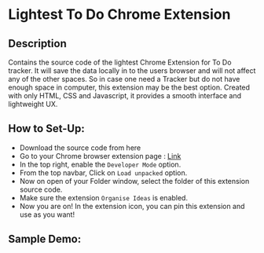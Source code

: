 # Lightest To Do Chrome Extension

## Description
Contains the source code of the lightest Chrome Extension for To Do tracker. It will save the data locally in to the users browser and will not affect any of the other spaces. 
So in case one need a Tracker but do not have enough space in computer, this extension may be the best option.
Created with only HTML, CSS and Javascript, it provides a smooth interface and lightweight UX.

## How to Set-Up:

- Download the source code from here
- Go to your Chrome browser extension page : [Link](chrome://extensions/)
- In the top right, enable the `Developer Mode` option.
- From the top navbar, Click on `Load unpacked` option.
- Now on open of your Folder window, select the folder of this extension source code.
- Make sure the extension `Organise Ideas` is enabled.
- Now you are on! In the extension icon, you can pin this extension and use as you want!


## Sample Demo:
